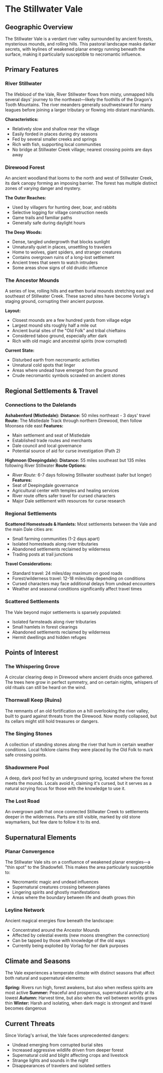 # The Stillwater Vale

## Geographic Overview

The Stillwater Vale is a verdant river valley surrounded by ancient forests, mysterious mounds, and rolling hills. This pastoral landscape masks darker secrets, with leylines of weakened planar energy running beneath the surface, making it particularly susceptible to necromantic influence.

## Primary Features

### River Stillwater
The lifeblood of the Vale, River Stillwater flows from misty, unmapped hills several days' journey to the northeast—likely the foothills of the Dragon's Tooth Mountains. The river meanders generally southwestward for many leagues before joining a larger tributary or flowing into distant marshlands.

**Characteristics:**
- Relatively slow and shallow near the village
- Easily forded in places during dry seasons
- Fed by several smaller creeks and springs
- Rich with fish, supporting local communities
- No bridge at Stillwater Creek village; nearest crossing points are days away

### Direwood Forest
An ancient woodland that looms to the north and west of Stillwater Creek, its dark canopy forming an imposing barrier. The forest has multiple distinct zones of varying danger and mystery.

**The Outer Reaches:**
- Used by villagers for hunting deer, boar, and rabbits
- Selective logging for village construction needs
- Game trails and familiar paths
- Generally safe during daylight hours

**The Deep Woods:**
- Dense, tangled undergrowth that blocks sunlight
- Unnaturally quiet in places, unsettling to travelers
- Home to wolves, giant spiders, and stranger creatures
- Contains overgrown ruins of a long-lost settlement
- Ancient trees that seem to watch intruders
- Some areas show signs of old druidic influence

### The Ancestor Mounds
A series of low, rolling hills and earthen burial mounds stretching east and southeast of Stillwater Creek. These sacred sites have become Vorlag's staging ground, corrupting their ancient purpose.

**Layout:**
- Closest mounds are a few hundred yards from village edge
- Largest mound sits roughly half a mile out
- Ancient burial sites of the "Old Folk" and tribal chieftains
- Considered taboo ground, especially after dark
- Rich with old magic and ancestral spirits (now corrupted)

**Current State:**
- Disturbed earth from necromantic activities
- Unnatural cold spots that linger
- Areas where undead have emerged from the ground
- Crude necromantic symbols scrawled on ancient stones

## Regional Settlements & Travel

### Connections to the Dalelands

**Ashabenford (Mistledale):**
**Distance:** 50 miles northeast - 3 days' travel
**Route:** The Mistledale Track through northern Direwood, then follow Moonsea ride east
**Features:**
- Main settlement and seat of Mistledale
- Established trade routes and merchants
- Dale council and local governance
- Potential source of aid for curse investigation (Path 2)

**Highmoon (Deepingdale):**
**Distance:** 55 miles southeast but 135 miles following River Stillwater
**Route Options:**
- *River Route:* 6-7 days following Stillwater southeast (safer but longer)
**Features:**
- Seat of Deepingdale governance
- Agricultural center with temples and healing services
- River route offers safer travel for cursed characters
- Major Dale settlement with resources for curse research

### Regional Settlements

**Scattered Homesteads & Hamlets:**
Most settlements between the Vale and the main Dale cities are:
- Small farming communities (1-2 days apart)
- Isolated homesteads along river tributaries  
- Abandoned settlements reclaimed by wilderness
- Trading posts at trail junctions

**Travel Considerations:**
- Standard travel: 24 miles/day maximum on good roads
- Forest/wilderness travel: 12-18 miles/day depending on conditions
- Cursed characters may face additional delays from undead encounters
- Weather and seasonal conditions significantly affect travel times

### Scattered Settlements
The Vale beyond major settlements is sparsely populated:
- Isolated farmsteads along river tributaries
- Small hamlets in forest clearings
- Abandoned settlements reclaimed by wilderness
- Hermit dwellings and hidden refuges

## Points of Interest

### The Whispering Grove
A circular clearing deep in Direwood where ancient druids once gathered. The trees here grow in perfect symmetry, and on certain nights, whispers of old rituals can still be heard on the wind.

### Thornwall Keep (Ruins)
The remnants of an old fortification on a hill overlooking the river valley, built to guard against threats from the Direwood. Now mostly collapsed, but its cellars might still hold treasures or dangers.

### The Singing Stones
A collection of standing stones along the river that hum in certain weather conditions. Local folklore claims they were placed by the Old Folk to mark safe crossing points.

### Shadowmere Pool
A deep, dark pool fed by an underground spring, located where the forest meets the mounds. Locals avoid it, claiming it's cursed, but it serves as a natural scrying focus for those with the knowledge to use it.

### The Lost Road
An overgrown path that once connected Stillwater Creek to settlements deeper in the wilderness. Parts are still visible, marked by old stone waymarkers, but few dare to follow it to its end.

## Supernatural Elements

### Planar Convergence
The Stillwater Vale sits on a confluence of weakened planar energies—a "thin spot" to the Shadowfell. This makes the area particularly susceptible to:
- Necromantic magic and undead influences
- Supernatural creatures crossing between planes
- Lingering spirits and ghostly manifestations
- Areas where the boundary between life and death grows thin

### Leyline Network
Ancient magical energies flow beneath the landscape:
- Concentrated around the Ancestor Mounds
- Affected by celestial events (new moons strengthen the connection)
- Can be tapped by those with knowledge of the old ways
- Currently being exploited by Vorlag for her dark purposes

## Climate and Seasons

The Vale experiences a temperate climate with distinct seasons that affect both natural and supernatural elements:

**Spring:** Rivers run high, forest awakens, but also when restless spirits are most active
**Summer:** Peaceful and prosperous, supernatural activity at its lowest
**Autumn:** Harvest time, but also when the veil between worlds grows thin
**Winter:** Harsh and isolating, when dark magic is strongest and travel becomes dangerous

## Current Threats

Since Vorlag's arrival, the Vale faces unprecedented dangers:
- Undead emerging from corrupted burial sites
- Increased aggressive wildlife driven from deeper forest
- Supernatural cold and blight affecting crops and livestock
- Strange lights and sounds in the night
- Disappearances of travelers and isolated settlers